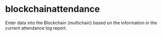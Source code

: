# blockchainattendance
Enter data into the Blockchain (multichain) based on the information in the current attendance log report. 
